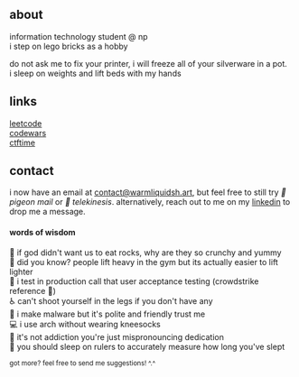 ## about
information technology student @ np <br>
i step on lego bricks as a hobby

do not ask me to fix your printer, i will freeze all of your silverware in a pot. <br>
i sleep on weights and lift beds with my hands

## links 
[leetcode](https://leetcode.com/u/gnayuy/) <br>
[codewars](https://www.codewars.com/users/gnayuy) <br>
[ctftime](https://ctftime.org/user/191939) <br>


## contact
i now have an email at <contact@warmliquidsh.art>, but feel free to still try *🦅 pigeon mail* or *🔮 telekinesis*. alternatively, reach out to me on my [linkedin](https://www.linkedin.com/in/gnayuy/) to drop me a message. 


#### words of wisdom
🧠 if god didn't want us to eat rocks, why are they so crunchy and yummy <br>
💪 did you know? people lift heavy in the gym but its actually easier to lift lighter <br>
🚀 i test in production call that user acceptance testing (crowdstrike reference 🤯) <br>
♿️ can't shoot yourself in the legs if you don't have any <br>
🐞 i make malware but it's polite and friendly trust me <br>
💻 i use arch without wearing kneesocks <br>
🎰 it's not addiction you're just mispronouncing dedication <br>
📏 you should sleep on rulers to accurately measure how long you've slept <br>

<sub>got more? feel free to send me suggestions! ^.^</sub>
